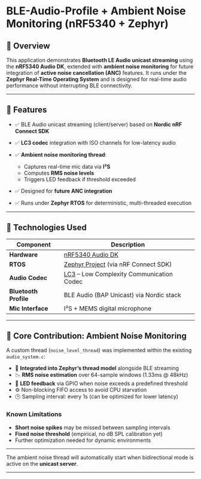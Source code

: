 # BLE-Audio-Profile + Ambient Noise Monitoring (nRF5340 + Zephyr)




## 📡 Overview

This application demonstrates **Bluetooth LE Audio unicast streaming** using the **nRF5340 Audio DK**, extended with **ambient noise monitoring** for future integration of **active noise cancellation (ANC)** features. It runs under the **Zephyr Real-Time Operating System** and is designed for real-time audio performance without interrupting BLE connectivity.


---

## 🚀 Features

* ✅ BLE Audio unicast streaming (client/server) based on **Nordic nRF Connect SDK**
* ✅ **LC3 codec** integration with ISO channels for low-latency audio
* ✅ **Ambient noise monitoring thread**:

  * Captures real-time mic data via **I²S**
  * Computes **RMS noise levels**
  * Triggers LED feedback if threshold exceeded
* ✅ Designed for **future ANC integration**
* ✅ Runs under **Zephyr RTOS** for deterministic, multi-threaded execution

---

## 🔧 Technologies Used

| Component             | Description                                                                                                                |
| --------------------- | -------------------------------------------------------------------------------------------------------------------------- |
| **Hardware**          | [nRF5340 Audio DK](https://www.nordicsemi.com/Products/Development-hardware/nrf5340-audio-dk)                              |
| **RTOS**              | [Zephyr Project](https://zephyrproject.org/) (via nRF Connect SDK)                                                         |
| **Audio Codec**       | [LC3](https://www.bluetooth.com/learn-about-bluetooth/bluetooth-technology/le-audio/) – Low Complexity Communication Codec |
| **Bluetooth Profile** | BLE Audio (BAP Unicast) via Nordic stack                                                                                   |
| **Mic Interface**     | I²S + MEMS digital microphone                                                                                              |

---

## 🧠 Core Contribution: Ambient Noise Monitoring

A custom thread (`noise_level_thread`) was implemented within the existing `audio_system.c`:

* 🧩 **Integrated into Zephyr’s thread model** alongside BLE streaming
* 📉 **RMS noise estimation** over 64-sample windows (1.33ms @ 48kHz)
* 🔴 **LED feedback** via GPIO when noise exceeds a predefined threshold
* ⚙️ Non-blocking FIFO access to avoid CPU starvation
* 🕒 Sampling interval: every 1s (can be optimized for lower latency)

### Known Limitations

* **Short noise spikes** may be missed between sampling intervals
* **Fixed noise threshold** (empirical, no dB SPL calibration yet)
* Further optimization needed for dynamic environments

---

The ambient noise thread will automatically start when bidirectional mode is active on the **unicast server**.

---


